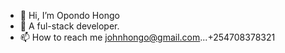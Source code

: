 - 👋 Hi, I’m Opondo Hongo
- 👀 A ful-stack developer.
- 📫 How to reach me johnhongo@gmail.com...+254708378321

<!---
Hon-opondo/Hon-opondo is a ✨ special ✨ repository because its `README.md` (this file) appears on your GitHub profile.
You can click the Preview link to take a look at your changes.
--->
